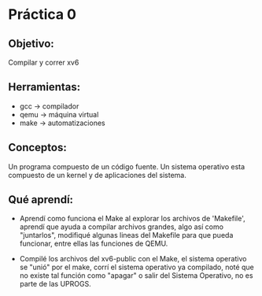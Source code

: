 # Práctica 0

## Objetivo: 
Compilar y correr xv6

## Herramientas:
* gcc -> compilador
* qemu -> máquina virtual
* make -> automatizaciones

## Conceptos: 
Un programa compuesto de un código fuente.
Un sistema operativo esta compuesto de un kernel y de aplicaciones del sistema.

## Qué aprendí:
* Aprendí como funciona el Make al explorar los archivos de 'Makefile', aprendí que ayuda a compilar archivos grandes, algo así como "juntarlos", modifiqué algunas lineas del Makefile para que pueda funcionar, entre ellas las funciones de QEMU.

* Compilé los archivos del xv6-public con el Make, el sistema operativo se "unió" por el make, corrí el sistema operativo ya compilado, noté que no existe tal función como "apagar" o salir del Sistema Operativo, no es parte de las UPROGS.

